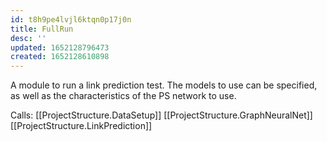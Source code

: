 ```yaml
---
id: t8h9pe4lvjl6ktqn0p17j0n
title: FullRun
desc: ''
updated: 1652128796473
created: 1652128610898
---
```


A module to run a link prediction test. The models to use can be specified, as well as the characteristics of the PS network to use. 

Calls:
[[ProjectStructure.DataSetup]]
[[ProjectStructure.GraphNeuralNet]]
[[ProjectStructure.LinkPrediction]]